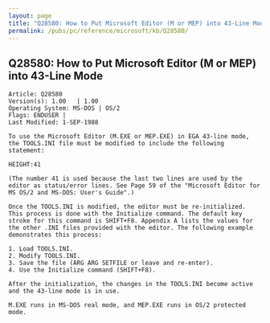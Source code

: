 ```yaml
---
layout: page
title: "Q28580: How to Put Microsoft Editor (M or MEP) into 43-Line Mode"
permalink: /pubs/pc/reference/microsoft/kb/Q28580/
---
```


## Q28580: How to Put Microsoft Editor (M or MEP) into 43-Line Mode

	Article: Q28580
	Version(s): 1.00   | 1.00
	Operating System: MS-DOS | OS/2
	Flags: ENDUSER |
	Last Modified: 1-SEP-1988
	
	To use the Microsoft Editor (M.EXE or MEP.EXE) in EGA 43-line mode,
	the TOOLS.INI file must be modified to include the following
	statement:
	
	HEIGHT:41
	
	(The number 41 is used because the last two lines are used by the
	editor as status/error lines. See Page 59 of the "Microsoft Editor for
	MS OS/2 and MS-DOS: User's Guide".)
	
	Once the TOOLS.INI is modified, the editor must be re-initialized.
	This process is done with the Initialize command. The default key
	stroke for this command is SHIFT+F8. Appendix A lists the values for
	the other .INI files provided with the editor. The following example
	demonstrates this process:
	
	1. Load TOOLS.INI.
	2. Modify TOOLS.INI.
	3. Save the file (ARG ARG SETFILE or leave and re-enter).
	4. Use the Initialize command (SHIFT+F8).
	
	After the initialization, the changes in the TOOLS.INI become active
	and the 43-line mode is in use.
	
	M.EXE runs in MS-DOS real mode, and MEP.EXE runs in OS/2 protected
	mode.

